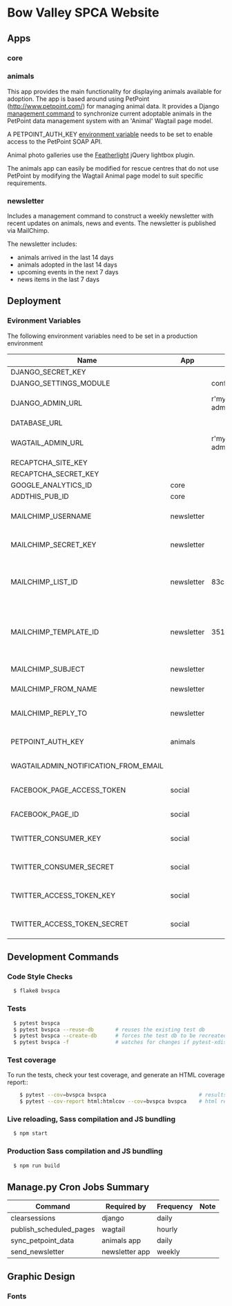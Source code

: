 # Bow Valley SPCA Website

## Apps

### core

### animals
This app provides the main functionality for displaying animals
available for adoption. The app is based around using 
PetPoint (http://www.petpoint.com/) for managing animal data. It
provides a Django [management command](#cronjobs) to synchronize 
current adoptable animals in the PetPoint data management system 
with an 'Animal' Wagtail page model.

A PETPOINT_AUTH_KEY [environment variable](#venv) needs to be set to
enable access to the PetPoint SOAP API.

Animal photo galleries use the 
[Featherlight](https://github.com/noelboss/featherlight/) jQuery 
lightbox plugin.

The animals app can easily be modified for rescue centres
that do not use PetPoint by modifying the Wagtail Animal page model
to suit specific requirements.


### newsletter
Includes a management command to construct a weekly newsletter with
recent updates on animals, news and events. The newsletter is published
via MailChimp.

The newsletter includes:

* animals arrived in the last 14 days
* animals adopted in the last 14 days
* upcoming events in the next 7 days
* news items in the last 7 days


## Deployment
### <a name="venv"/>Evironment Variables
The following environment variables need to be set in a production
environment

| Name | App |Example | Note |
|---|---|---|---|
| DJANGO_SECRET_KEY | | | |
| DJANGO_SETTINGS_MODULE | | config.settings.production | |
| DJANGO_ADMIN_URL | | r'my-secret-django-admin-path' | Defaults to 'djadmin' in development |
| DATABASE_URL | | | |
| WAGTAIL_ADMIN_URL | | r'my-secret-wagtail-admin-path' | Defaults to 'admin' in development |
| RECAPTCHA_SITE_KEY | | | |
| RECAPTCHA_SECRET_KEY | | | |
| GOOGLE_ANALYTICS_ID | core | | |
| ADDTHIS_PUB_ID  | core | | |
| MAILCHIMP_USERNAME | newsletter | | Required by 'newsletter' app |
| MAILCHIMP_SECRET_KEY | newsletter | | Required by 'newsletter' app |
| MAILCHIMP_LIST_ID | newsletter | 83c4276af1 | MailChimp list ID that newsletter will be distributed to |
| MAILCHIMP_TEMPLATE_ID | newsletter | 351313 | MailChimp template ID that newsletter will be created with |
| MAILCHIMP_SUBJECT | newsletter | | Subject line of email |
| MAILCHIMP_FROM_NAME | newsletter | | From name of email |
| MAILCHIMP_REPLY_TO | newsletter | | Reply to address of email |
| PETPOINT_AUTH_KEY | animals | | PetPoint Authorization Key |
| WAGTAILADMIN_NOTIFICATION_FROM_EMAIL | | | Admin From email |
| FACEBOOK_PAGE_ACCESS_TOKEN | social | | Facebook page access token |
| FACEBOOK_PAGE_ID | social | | Facebook page id |
| TWITTER_CONSUMER_KEY | social | | Twitter consumer key |
| TWITTER_CONSUMER_SECRET | social | | Twitter consumer secret |
| TWITTER_ACCESS_TOKEN_KEY | social | | Twitter access token key |
| TWITTER_ACCESS_TOKEN_SECRET | social | | Twitter access token secret |

## Development Commands

### Code Style Checks

```sh
  $ flake8 bvspca
```

### Tests

```sh
  $ pytest bvspca
  $ pytest bvspca --reuse-db       # reuses the existing test db
  $ pytest bvspca --create-db      # forces the test db to be recreated
  $ pytest bvspca -f               # watches for changes if pytest-xdist installed
```

### Test coverage

To run the tests, check your test coverage, and generate an HTML coverage report::
```sh
    $ pytest --cov=bvspca bvspca                              # results in terminal
    $ pytest --cov-report html:htmlcov --cov=bvspca bvspca    # html report to directory htmlcov
```

### Live reloading, Sass compilation and JS bundling

```sh
  $ npm start
```

### Production Sass compilation and JS bundling

```sh
  $ npm run build
```

## <a name="cronjobs"/>Manage.py Cron Jobs Summary

| Command | Required by |Frequency | Note |
|---|---|---|---|
| clearsessions | django | daily | |
| publish_scheduled_pages | wagtail | hourly | |
| sync_petpoint_data | animals app | daily | |
| send_newsletter | newsletter app | weekly | |

## Graphic Design

### Fonts
